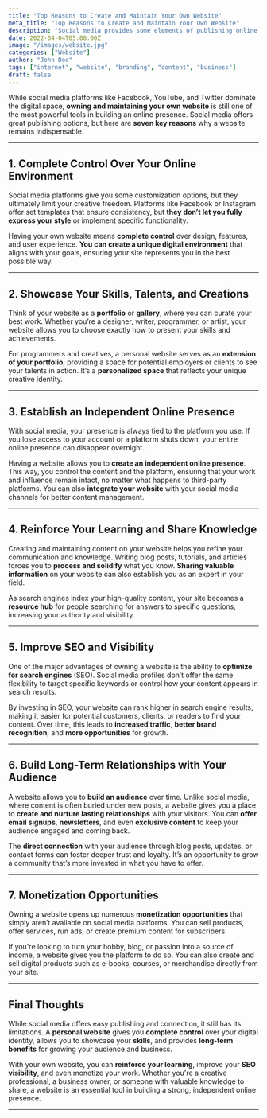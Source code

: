 ```yaml
---
title: "Top Reasons to Create and Maintain Your Own Website"
meta_title: "Top Reasons to Create and Maintain Your Own Website"
description: "Social media provides some elements of publishing online, but here are seven reasons why owning and maintaining your own website is crucial."
date: 2022-04-04T05:00:00Z
image: "/images/website.jpg"
categories: ["Website"]
author: "John Doe"
tags: ["internet", "website", "branding", "content", "business"]
draft: false
---
```


While social media platforms like Facebook, YouTube, and Twitter dominate the digital space, **owning and maintaining your own website** is still one of the most powerful tools in building an online presence. Social media offers great publishing options, but here are **seven key reasons** why a website remains indispensable.

---

## 1. Complete Control Over Your Online Environment

Social media platforms give you some customization options, but they ultimately limit your creative freedom. Platforms like Facebook or Instagram offer set templates that ensure consistency, but **they don’t let you fully express your style** or implement specific functionality.

Having your own website means **complete control** over design, features, and user experience. **You can create a unique digital environment** that aligns with your goals, ensuring your site represents you in the best possible way.

---

## 2. Showcase Your Skills, Talents, and Creations

Think of your website as a **portfolio** or **gallery**, where you can curate your best work. Whether you’re a designer, writer, programmer, or artist, your website allows you to choose exactly how to present your skills and achievements.

For programmers and creatives, a personal website serves as an **extension of your portfolio**, providing a space for potential employers or clients to see your talents in action. It’s a **personalized space** that reflects your unique creative identity.

---

## 3. Establish an Independent Online Presence

With social media, your presence is always tied to the platform you use. If you lose access to your account or a platform shuts down, your entire online presence can disappear overnight.

Having a website allows you to **create an independent online presence**. This way, you control the content and the platform, ensuring that your work and influence remain intact, no matter what happens to third-party platforms. You can also **integrate your website** with your social media channels for better content management.

---

## 4. Reinforce Your Learning and Share Knowledge

Creating and maintaining content on your website helps you refine your communication and knowledge. Writing blog posts, tutorials, and articles forces you to **process and solidify** what you know. **Sharing valuable information** on your website can also establish you as an expert in your field.

As search engines index your high-quality content, your site becomes a **resource hub** for people searching for answers to specific questions, increasing your authority and visibility.

---

## 5. Improve SEO and Visibility

One of the major advantages of owning a website is the ability to **optimize for search engines** (SEO). Social media profiles don’t offer the same flexibility to target specific keywords or control how your content appears in search results.

By investing in SEO, your website can rank higher in search engine results, making it easier for potential customers, clients, or readers to find your content. Over time, this leads to **increased traffic**, **better brand recognition**, and **more opportunities** for growth.

---

## 6. Build Long-Term Relationships with Your Audience

A website allows you to **build an audience** over time. Unlike social media, where content is often buried under new posts, a website gives you a place to **create and nurture lasting relationships** with your visitors. You can **offer email signups**, **newsletters**, and even **exclusive content** to keep your audience engaged and coming back.

The **direct connection** with your audience through blog posts, updates, or contact forms can foster deeper trust and loyalty. It’s an opportunity to grow a community that’s more invested in what you have to offer.

---

## 7. Monetization Opportunities

Owning a website opens up numerous **monetization opportunities** that simply aren’t available on social media platforms. You can sell products, offer services, run ads, or create premium content for subscribers.

If you're looking to turn your hobby, blog, or passion into a source of income, a website gives you the platform to do so. You can also create and sell digital products such as e-books, courses, or merchandise directly from your site.

---

## Final Thoughts

While social media offers easy publishing and connection, it still has its limitations. A **personal website** gives you **complete control** over your digital identity, allows you to showcase your **skills**, and provides **long-term benefits** for growing your audience and business.

With your own website, you can **reinforce your learning**, improve your **SEO visibility**, and even monetize your work. Whether you're a creative professional, a business owner, or someone with valuable knowledge to share, a website is an essential tool in building a strong, independent online presence.

---

